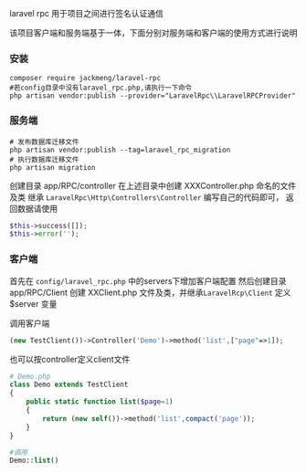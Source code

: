 laravel rpc 用于项目之间进行签名认证通信

该项目客户端和服务端基于一体，下面分别对服务端和客户端的使用方式进行说明

### 安装
```shell
composer require jackmeng/laravel-rpc
#若config目录中没有laravel_rpc.php,请执行一下命令
php artisan vendor:publish --provider="LaravelRpc\\LaravelRPCProvider"
```


### 服务端
```shell
# 发布数据库迁移文件
php artisan vendor:publish --tag=laravel_rpc_migration
# 执行数据库迁移文件
php artisan migration
```
创建目录 app/RPC/controller
在上述目录中创建 XXXController.php 命名的文件及类
继承 `LaravelRpc\Http\Controllers\Controller`
编写自己的代码即可，
返回数据请使用
```php
$this->success([]);
$this->error('');
```

### 客户端
首先在 `config/laravel_rpc.php` 中的servers下增加客户端配置
然后创建目录 app/RPC/Client
创建 XXClient.php 文件及类，并继承`LaravelRcp\Client`
定义 $server 变量

调用客户端
```php
(new TestClient())->Controller('Demo')->method('list',["page"=>1]);
```
也可以按controller定义client文件
```php
# Demo.php
class Demo extends TestClient
{
    public static function list($page=1)
    {
        return (new self())->method('list',compact('page'));
    } 
}

#调用
Demo::list()
```
